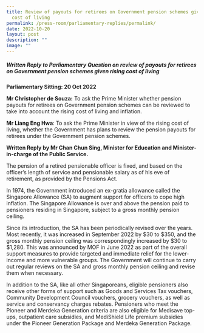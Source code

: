 ```yaml
---
title: Review of payouts for retirees on Government pension schemes given rising
  cost of living
permalink: /press-room/parliamentary-replies/permalink/
date: 2022-10-20
layout: post
description: ""
image: ""
---
```

##### Written Reply to Parliamentary Question on review of payouts for retirees on Government pension schemes given rising cost of living  

**Parliamentary Sitting: 20 Oct 2022**  
  
**Mr Christopher de Souza:** To ask the Prime Minister whether pension payouts for retirees on Government pension schemes can be reviewed to take into account the rising cost of living and inflation.  
  
**Mr Liang Eng Hwa**: To ask the Prime Minister in view of the rising cost of living, whether the Government has plans to review the pension payouts for retirees under the Government pension schemes.  
  
**Written Reply by Mr Chan Chun Sing, Minister for Education and Minister-in-charge of the Public Service.**  
  
The pension of a retired pensionable officer is fixed, and based on the officer’s length of service and pensionable salary as of his eve of retirement, as provided by the Pensions Act.  
  
In 1974, the Government introduced an ex-gratia allowance called the Singapore Allowance (SA) to augment support for officers to cope high inflation. The Singapore Allowance is over and above the pension paid to pensioners residing in Singapore, subject to a gross monthly pension ceiling.  
  
Since its introduction, the SA has been periodically revised over the years. Most recently, it was increased in September 2022 by $30 to $350, and the gross monthly pension ceiling was correspondingly increased by $30 to $1,280. This was announced by MOF in June 2022 as part of the overall support measures to provide targeted and immediate relief for the lower-income and more vulnerable groups. The Government will continue to carry out regular reviews on the SA and gross monthly pension ceiling and revise them when necessary.  
  
In addition to the SA, like all other Singaporeans, eligible pensioners also receive other forms of support such as Goods and Services Tax vouchers, Community Development Council vouchers, grocery vouchers, as well as service and conservancy charges rebates. Pensioners who meet the Pioneer and Merdeka Generation criteria are also eligible for Medisave top-ups, outpatient care subsidies, and MediShield Life premium subsidies under the Pioneer Generation Package and Merdeka Generation Package.